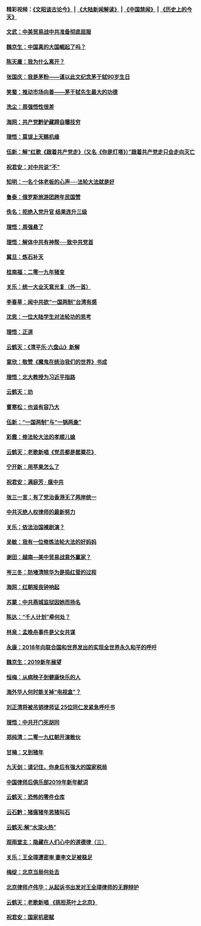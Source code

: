 #### 精彩视频：[《文昭谈古论今》](https://github.com/gfw-breaker/wenzhao/blob/master/README.md?t=01141831) | [《大陆新闻解读》](https://github.com/gfw-breaker/ntdtv-comedy/blob/master/README.md?t=01141831) | [《中国禁闻》](https://github.com/gfw-breaker/ntdtv-news/blob/master/README.md?t=01141831) | [《历史上的今天》](https://github.com/gfw-breaker/today-in-history/blob/master/README.md?t=01141831) 

#### [文武：中美贸易战中共准备彻底屈服](../pages/nsc993/n10974571.md?t=01141831) 

#### [魏京生：中国真的大国崛起了吗？](../pages/nsc993/n10974530.md?t=01141831) 

#### [陈天庸：我为什么离开？](../pages/nsc993/n10974493.md?t=01141831) 

#### [张国庆：我是茅粉——谨以此文纪念茅于轼90岁生日](../pages/nsc993/n10974477.md?t=01141831) 

#### [笑蜀：推动市场向善——茅于轼先生最大的功德](../pages/nsc993/n10974451.md?t=01141831) 

#### [洗尘：周强悟性很差](../pages/nsc993/n10973701.md?t=01141831) 

#### [海网：共产党黔驴藏蹄自曝技穷](../pages/nsc993/n10969562.md?t=01141831) 

#### [理悟：莫误上天赐机缘](../pages/nsc993/n10969514.md?t=01141831) 

#### [伍新：解“红歌《跟着共产党走》（又名《你是灯塔》）”跟着共产党走只会走向灭亡](../pages/nsc993/n10969074.md?t=01141831) 

#### [祝君安：对中共说“不”](../pages/nsc993/n10968464.md?t=01141831) 

#### [知明：一名个体老板的心声──法轮大法就是好](../pages/nsc993/n10967473.md?t=01141831) 

#### [鲁泰：俄罗斯旅游团跨年民国赞](../pages/nsc993/n10967035.md?t=01141831) 

#### [佚名：拒绝入党升官  结果连升三级](../pages/nsc993/n10965069.md?t=01141831) 

#### [理悟：周强悬了](../pages/nsc993/n10965044.md?t=01141831) 

#### [理悟：解体中共有神帮──致中共党首](../pages/nsc993/n10963824.md?t=01141831) 

#### [冀旦：炼石补天](../pages/nsc993/n10963818.md?t=01141831) 

#### [桂南福：二零一九年猪变](../pages/nsc993/n10963774.md?t=01141831) 

#### [关乐：统一大业天意光复（外一首）](../pages/nsc993/n10963765.md?t=01141831) 

#### [李春草：闻中共欲“一国两制”台湾有感](../pages/nsc993/n10963761.md?t=01141831) 

#### [沈思：一位大陆学生对法轮功的思考](../pages/nsc993/n10960706.md?t=01141831) 

#### [理悟：正道](../pages/nsc993/n10960529.md?t=01141831) 

#### [云鹤天：《清平乐‧六盘山》新解](../pages/nsc993/n10959258.md?t=01141831) 

#### [童欣：敬赞《魔鬼在统治我们的世界》书成](../pages/nsc993/n10959244.md?t=01141831) 

#### [理悟：北大教授为习近平指路](../pages/nsc993/n10959234.md?t=01141831) 

#### [云鹤天：劝](../pages/nsc993/n10959226.md?t=01141831) 

#### [曹寒松：也谈有容乃大](../pages/nsc993/n10959191.md?t=01141831) 

#### [伍新：“一国两制”与“一锅两彘”](../pages/nsc993/n10958297.md?t=01141831) 

#### [彩霞：修法轮大法的孝顺儿媳](../pages/nsc993/n10958333.md?t=01141831) 

#### [云鹤天：老歌新唱《党员都是罂粟花》](../pages/nsc993/n10958225.md?t=01141831) 

#### [宁开新：用苹果怎么了](../pages/nsc993/n10955962.md?t=01141831) 

#### [祝君安：满庭芳 · 瘟中共](../pages/nsc993/n10955949.md?t=01141831) 

#### [张三一言：有了党治香港无了两岸统一](../pages/nsc993/n10955943.md?t=01141831) 

#### [中共灭绝人权律师的最新努力](../pages/nsc993/n10954725.md?t=01141831) 

#### [关乐：依法治国裸剧演？](../pages/nsc993/n10952420.md?t=01141831) 

#### [吴敏：我有一位修炼法轮大法的好妈妈](../pages/nsc993/n10952484.md?t=01141831) 

#### [谢田：越南—美中贸易战意外赢家？](../pages/nsc993/n10940351.md?t=01141831) 

#### [岑三冬：防堵清除华为是捣红营的过程](../pages/nsc993/n10952342.md?t=01141831) 

#### [海网：红朝报丧钟响起](../pages/nsc993/n10951480.md?t=01141831) 

#### [苏蒙：中共燕城监狱因她而扬名](../pages/nsc993/n10951476.md?t=01141831) 

#### [陈达：“千人计划”牵何处？](../pages/nsc993/n10951466.md?t=01141831) 

#### [林泉：孟晚舟事件是父女共谋](../pages/nsc993/n10947780.md?t=01141831) 

#### [永康：2018年向联合国和世界发出的实现全世界永久和平的呼吁](../pages/nsc993/n10947756.md?t=01141831) 

#### [魏京生：2019新年展望](../pages/nsc993/n10947691.md?t=01141831) 

#### [恒梅：从病秧子到健康快乐的人](../pages/nsc993/n10947469.md?t=01141831) 

#### [海外华人何时能关掉“电视盒”？](../pages/nsc993/n10945406.md?t=01141831) 

#### [刘正清将被吊销律师证 25位同仁发紧急呼吁书](../pages/nsc993/n10944361.md?t=01141831) 

#### [理悟：中共开门死胡同](../pages/nsc993/n10944908.md?t=01141831) 

#### [郑纯清：二零一九红朝开演散伙](../pages/nsc993/n10944905.md?t=01141831) 

#### [甘楠：又到猪年](../pages/nsc993/n10944903.md?t=01141831) 

#### [九天剑：请记住，你身后有强大的国家税局](../pages/nsc993/n10944885.md?t=01141831) 

#### [中国律师后俱乐部2019年新年献词](../pages/nsc993/n10944348.md?t=01141831) 

#### [云鹤天：恐怖的零件仓库](../pages/nsc993/n10942847.md?t=01141831) 

#### [云石黔：猪瘟猪年思猪叫石](../pages/nsc993/n10943180.md?t=01141831) 

#### [云鹤天:解“水深火热”](../pages/nsc993/n10942828.md?t=01141831) 

#### [观雨堂主：隐藏在人们心中的道德律（三）](../pages/nsc993/n10941445.md?t=01141831) 

#### [关乐：王全璋遭密审 妻李文足被稳足](../pages/nsc993/n10941420.md?t=01141831) 

#### [梅绽：北京当局何处去](../pages/nsc993/n10941407.md?t=01141831) 

#### [北京律师卢伟华：从起诉书出发对王全璋律师的无罪辩护](../pages/nsc993/n10939303.md?t=01141831) 

#### [云鹤天：老歌新唱 《挑担茶叶上北京》](../pages/nsc993/n10937870.md?t=01141831) 

#### [祝君安：国家机密赋](../pages/nsc993/n10937863.md?t=01141831) 


